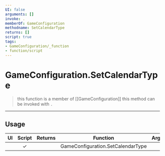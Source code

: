 ```yaml
---
UI: false
arguments: []
invoke: .
memberOf: GameConfiguration
methodname: SetCalendarType
returns: []
script: true
tags:
- GameConfiguration/_function
- function/script
---
```

# GameConfiguration.SetCalendarType
> this function is a member of [[GameConfiguration]]
> this method can be invoked with `.`
-----
## Usage
|  UI | Script | Returns | Function | Arguments |
|:---:|:------:|-------:|:--------:|:---------|
| |✓||GameConfiguration.SetCalendarType||
